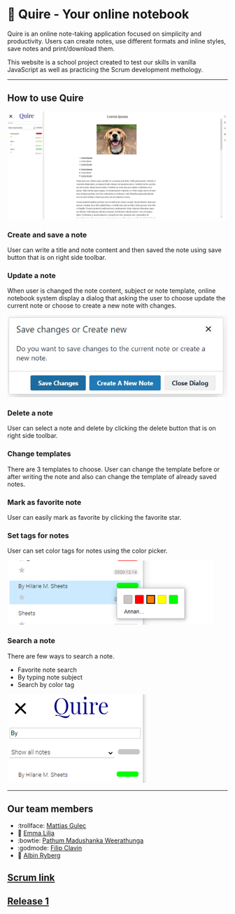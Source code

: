 # :notebook: Quire - Your online notebook

Quire is an online note-taking application focused on simplicity and productivity. Users can create notes, use different formats and inline styles, save notes and print/download them.

This website is a school project created to test our skills in vanilla JavaScript as well as practicing the Scrum development methology.

---

## How to use Quire

![Screenshot](/images/screenshot.png)

### Create and save a note
User can write a title and note content and then saved the note using save button that is on right side toolbar. 

### Update a note
When user is changed the note content, subject or note template, online notebook system display a dialog that asking the user to choose update the current note or choose to create a new note with changes. 

![Update message](/images/askToupdateMsg.JPG)

### Delete a note
User can select a note and delete by clicking the delete button that is on right side toolbar.

### Change templates
There are 3 templates to choose. User can change the template before or after writing the note and also can change the template of already saved notes.

### Mark as favorite note
User can easily mark as favorite by clicking the favorite star.

### Set tags for notes
User can set color tags for notes using the color picker.

![Update message](/images/colorPicker.png)

### Search a note
There are few ways to search a note.
- Favorite note search
- By typing note subject
- Search by color tag

![Update message](/images/search.png)

---

## Our team members

- :trollface: [Mattias Gulec](https://github.com/Voltair88)
- :woman: [Emma Lilja](https://github.com/Nonis17)
- :bowtie: [Pathum Madushanka Weerathunga](https://github.com/pathummw)
- :godmode: [Filip Clavin](https://github.com/filipclavin)
- :man: [Albin Ryberg](https://github.com/AlbinR)


## [Scrum link](https://trello.com/b/WsZWLdK0/quire)


## [Release 1](http://vellum.surge.sh/)
